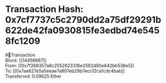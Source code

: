 
Transaction Hash: 0x7cf7737c5c2790dd2a75df29291b622de42fa0930815fe3edbd74e5458fc1209
====================================================================================
  
#💸Transaction  
Block: [[14456667]]  
From: [[0x7f268357a8c2552623316e2562d90e642bb538e5]]  
To: [[0x7ae627e5a5eeae7a807eb29b7ecc12ca1cdc4bab]]  
Transferred: 0.09625 Ether